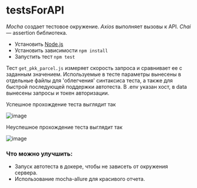 # testsForAPI

*Mocha* создает тестовое окружение. *Axios* выполняет вызовы к API. *Chai* — assertion библиотека. 

* Установить [Node.js](https://nodejs.org/en/)
* Установить зависимости `npm install`
* Запустить тест `npm test`

Тест `get_pkk_parcel.js` измеряет скорость запроса и сравнивает ее с заданным значением. Используемые в тесте параметры вынесены в отдельные файлы для 'облегчения' синтаксиса теста, а также для быстрой последующей поддержки автотеста. В .env указан хост, в data вынесены запросы и токен авторизации.

Успешное прохождение теста выглядит так

![image](https://user-images.githubusercontent.com/41630350/193226757-590409ce-0785-4c5c-9eb8-ce7ca22a3c7e.png)

Неуспешное прохождение теста выглядит так

![image](https://user-images.githubusercontent.com/41630350/193227025-0e589b23-7462-4aea-84c9-8914307152fb.png)

### Что можно улучшить: 
* Запуск автотеста в докере, чтобы не зависеть от окружения сервера.
* Использование mocha-allure для красивого отчета. 
